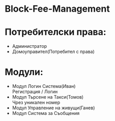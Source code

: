 # Block-Fee-Management

# Потребителски права:
- Администратор
- Домоуправител(Потребител с права)

# Модули:
- Модул Логин Система(Иван)</br> 
  Регистрация / Логин
- Модул Търсене на Такси(Томов)</br> 
  Чрез уникален номер
- Модул Управление на живущи(Ганев) 
- Модул Система за Съобщения 
